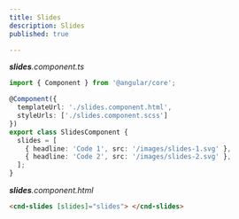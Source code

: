 ```yaml
---
title: Slides
description: Slides
published: true

---
```


_**slides**.component.ts_

```typescript
import { Component } from '@angular/core';

@Component({
  templateUrl: './slides.component.html',
  styleUrls: ['./slides.component.scss']
})
export class SlidesComponent {
  slides = [
    { headline: 'Code 1', src: '/images/slides-1.svg' },
    { headline: 'Code 2', src: '/images/slides-2.svg' },
  ];
}
```

_**slides**.component.html_

```html
<cnd-slides [slides]="slides"> </cnd-slides>
```
